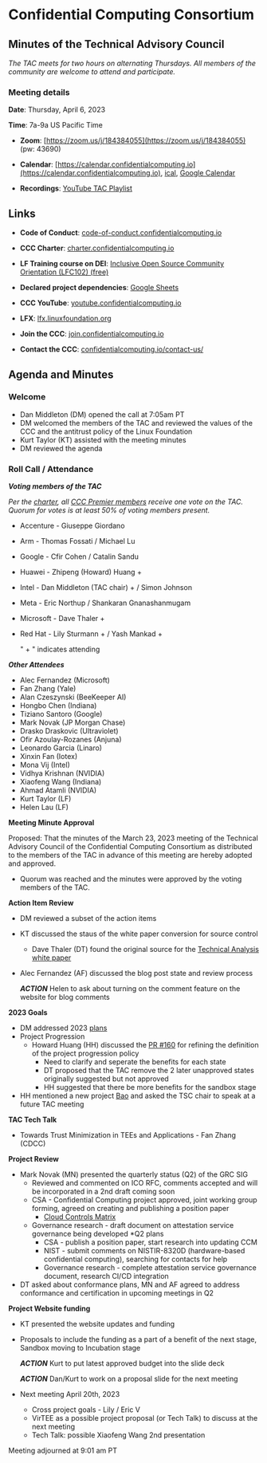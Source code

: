 # Confidential Computing Consortium

## Minutes of the Technical Advisory Council

*The TAC meets for two hours on alternating Thursdays. All members of the community are welcome to attend and participate.*

### Meeting details

**Date**: Thursday, April 6, 2023

**Time**: 7a-9a US Pacific Time

* **Zoom**: [https://zoom.us/j/184384055](https://zoom.us/j/184384055) (pw: 43690)

* **Calendar**: [https://calendar.confidentialcomputing.io](https://calendar.confidentialcomputing.io),
[ical](https://calendar.google.com/calendar/ical/c\_c0pcihr7n2n1k3a38i32d9ag10%40group.calendar.google.com/public/basic.ics),
[Google Calendar](https://calendar.google.com/calendar/u/0/r?cid=c\_c0pcihr7n2n1k3a38i32d9ag10@group.calendar.google.com)

* **Recordings**: [YouTube TAC Playlist](https://www.youtube.com/playlist?list=PLmfkUJc39uMjaB\_I1dYW72I44kr9QzG\_B)

## Links

* **Code of Conduct**: [code-of-conduct.confidentialcomputing.io](https://code-of-conduct.confidentialcomputing.io)

* **CCC Charter**: [charter.confidentialcomputing.io](https://charter.confidentialcomputing.io)

* **LF Training course on DEI**: [Inclusive Open Source Community Orientation (LFC102) (free)](https://training.linuxfoundation.org/training/inclusive-open-source-community-orientation-lfc102/)

* **Declared project dependencies**: [Google Sheets](https://docs.google.com/spreadsheets/d/1UKnbbGWXYLjnPZsox3zmYo59nv3XSXjePfas5E2fER0/edit#gid=0)

* **CCC YouTube**: [youtube.confidentialcomputing.io](https://youtube.confidentialcomputing.io)

* **LFX**: [lfx.linuxfoundation.org](https://lfx.linuxfoundation.org)

* **Join the CCC**: [join.confidentialcomputing.io](https://join.confidentialcomputing.io)

* **Contact the CCC**: [confidentialcomputing.io/contact-us/](https://confidentialcomputing.io/contact-us/)

## Agenda and Minutes

### Welcome

* Dan Middleton (DM) opened the call at 7:05am PT
* DM welcomed the members of the TAC and reviewed the values of the CCC and the antitrust policy of the Linux Foundation
* Kurt Taylor (KT) assisted with the meeting minutes
* DM reviewed the agenda

### Roll Call / Attendance

***Voting members of the TAC***

*Per the [charter](https://charter.confidentialcomputing.io), all [CCC Premier members](https://confidentialcomputing.io/members/) receive one vote on the TAC. Quorum for votes is at least 50% of voting members present.*

* Accenture - Giuseppe Giordano 
* Arm - Thomas Fossati  / Michael Lu
* Google - Cfir Cohen  / Catalin Sandu
* Huawei - Zhipeng (Howard) Huang + 
* Intel - Dan Middleton (TAC chair) + / Simon Johnson
* Meta - Eric Northup / Shankaran Gnanashanmugam
* Microsoft - Dave Thaler + 
* Red Hat - Lily Sturmann  + / Yash Mankad +

   " + " indicates attending

***Other Attendees***

* Alec Fernandez (Microsoft)
* Fan Zhang (Yale)
* Alan Czeszynski (BeeKeeper AI)
* Hongbo Chen (Indiana)
* Tiziano Santoro (Google)
* Mark Novak (JP Morgan Chase)
* Drasko Draskovic (Ultraviolet)
* Ofir Azoulay-Rozanes (Anjuna)
* Leonardo Garcia (Linaro)
* Xinxin Fan (Iotex)
* Mona Vij (Intel)
* Vidhya Krishnan (NVIDIA)
* Xiaofeng Wang (Indiana)
* Ahmad Atamli (NVIDIA)
* Kurt Taylor (LF)
* Helen Lau (LF)


**Meeting Minute Approval**

Proposed: That the minutes of the March 23, 2023 meeting of the Technical Advisory Council of the Confidential Computing Consortium as distributed to the members of the TAC in advance of this meeting are hereby adopted and approved.

* Quorum was reached and the minutes were approved by the voting members of the TAC.


**Action Item Review**

* DM reviewed a subset of the action items
* KT discussed the staus of the white paper conversion for source control
  * Dave Thaler (DT) found the original source for the [Technical Analysis white paper](https://docs.google.com/document/d/17PhrIXvFJsAIJryYjpezmfdSl1BSB1x1tE2FTbriHyc/edit?pli=1)
* Alec Fernandez (AF) discussed the blog post state and review process

  ***ACTION*** Helen to ask about turning on the comment feature on the website for blog comments

**2023 Goals**

* DM addressed 2023 [plans](https://docs.google.com/document/d/1BLsI0hv9ybHl-FBNqHp6bJzy6ng8yKs__556bTqBswc/edit)
* Project Progression
  * Howard Huang (HH) discussed the [PR #160](https://github.com/confidential-computing/governance/pull/160) for refining the definition of the project progression policy
    * Need to clarify and seperate the benefits for each state
    * DT proposed that the TAC remove the 2 later unapproved states originally suggested but not approved
    * HH suggested that there be more benefits for the sandbox stage
* HH mentioned a new project [Bao](https://github.com/bao-project) and asked the TSC chair to speak at a future TAC meeting


**TAC Tech Talk**
* Towards Trust Minimization in TEEs and Applications - Fan Zhang (CDCC)


**Project Review**
* Mark Novak (MN) presented the quarterly status (Q2) of the GRC SIG
  * Reviewed and commented on ICO RFC, comments accepted and will be incorporated in a 2nd draft coming soon
  * CSA - Confidential Computing project approved, joint working group forming, agreed on creating and publishing a position paper
    * [Cloud Controls Matrix](https://cloudsecurityalliance.org/research/cloud-controls-matrix/)
  * Governance research - draft document on attestation service governance being developed
  *Q2 plans
    * CSA - publish a position paper, start research into updating CCM
    * NIST - submit comments on NISTIR-8320D (hardware-based confidential computing), searching for contacts for help
    * Governance research - complete attestation service governance document, research CI/CD integration
* DT asked about conformance plans, MN and AF agreed to address conformance and certification in upcoming meetings in Q2

**Project Website funding**
* KT presented the website updates and funding 
* Proposals to include the funding as a part of a benefit of the next stage, Sandbox moving to Incubation stage

  ***ACTION*** Kurt to put latest approved budget into the slide deck

  ***ACTION*** Dan/Kurt to work on a proposal slide for the next meeting

* Next meeting April 20th, 2023
  * Cross project goals - Lily / Eric V
  * VirTEE as a possible project proposal (or Tech Talk) to discuss at the next meeting
  * Tech Talk: possible Xiaofeng Wang 2nd presentation

Meeting adjourned at 9:01 am PT
